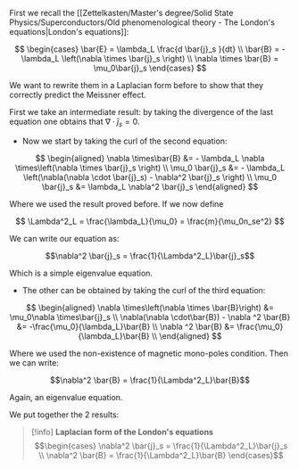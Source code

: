First we recall the [[Zettelkasten/Master's degree/Solid State Physics/Superconductors/Old phenomenological theory - The London's equations|London's equations]]:

$$ 
\begin{cases}
\bar{E} = \lambda_L \frac{d \bar{j}_s }{dt} \\
\bar{B} = - \lambda_L \left(\nabla \times \bar{j}_s \right) \\
\nabla \times \bar{B} = \mu_0\bar{j}_s
\end{cases}
$$

We want to rewrite them in a Laplacian form before to show that they correctly predict the Meissner effect.

First we take an intermediate result: by taking the divergence of the last equation one obtains that $\nabla \cdot \bar{j}_s = 0$.

- Now we start by taking the curl of the second equation:

$$ 
\begin{aligned}
\nabla \times\bar{B} &= - \lambda_L \nabla \times\left(\nabla \times \bar{j}_s \right) \\
\mu_0 \bar{j}_s &= - \lambda_L \left(\nabla(\nabla \cdot \bar{j}_s) - \nabla^2 \bar{j}_s  \right) \\
\mu_0 \bar{j}_s &=  \lambda_L  \nabla^2 \bar{j}_s  
\end{aligned}
$$

Where we used the result proved before. If we now define

$$ \Lambda^2_L = \frac{\lambda_L}{\mu_0} = \frac{m}{\mu_0n_se^2} $$

We can write our equation as:

$$\nabla^2 \bar{j}_s  = \frac{1}{\Lambda^2_L}\bar{j}_s$$

Which is a simple eigenvalue equation.

- The other can be obtained by taking the curl of the third equation:

$$ 
\begin{aligned}
\nabla \times\left(\nabla \times \bar{B}\right) &= \mu_0\nabla \times\bar{j}_s \\
\nabla(\nabla \cdot\bar{B}) - \nabla ^2 \bar{B} &= -\frac{\mu_0}{\lambda_L}\bar{B} \\
 \nabla ^2 \bar{B} &= \frac{\mu_0}{\lambda_L}\bar{B} \\
\end{aligned}
$$

Where we used the non-existence of magnetic mono-poles condition.
Then we can write:

$$\nabla^2 \bar{B}  = \frac{1}{\Lambda^2_L}\bar{B}$$

Again, an eigenvalue equation.

We put together the 2 results:

>[!info] **Laplacian form of the London's equations**
>$$\begin{cases}
>\nabla^2 \bar{j}_s  = \frac{1}{\Lambda^2_L}\bar{j}_s \\
>\nabla^2 \bar{B}  = \frac{1}{\Lambda^2_L}\bar{B}
>\end{cases}$$

